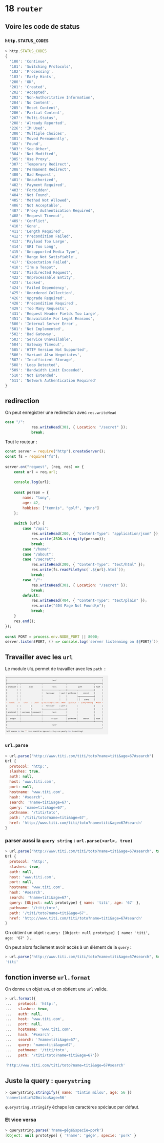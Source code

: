 # 18 `router`

## Voire les code de status

### `http.STATUS_CODES`

```js
> http.STATUS_CODES
{
  '100': 'Continue',
  '101': 'Switching Protocols',
  '102': 'Processing',
  '103': 'Early Hints',
  '200': 'OK',
  '201': 'Created',
  '202': 'Accepted',
  '203': 'Non-Authoritative Information',
  '204': 'No Content',
  '205': 'Reset Content',
  '206': 'Partial Content',
  '207': 'Multi-Status',
  '208': 'Already Reported',
  '226': 'IM Used',
  '300': 'Multiple Choices',
  '301': 'Moved Permanently',
  '302': 'Found',
  '303': 'See Other',
  '304': 'Not Modified',
  '305': 'Use Proxy',
  '307': 'Temporary Redirect',
  '308': 'Permanent Redirect',
  '400': 'Bad Request',
  '401': 'Unauthorized',
  '402': 'Payment Required',
  '403': 'Forbidden',
  '404': 'Not Found',
  '405': 'Method Not Allowed',
  '406': 'Not Acceptable',
  '407': 'Proxy Authentication Required',
  '408': 'Request Timeout',
  '409': 'Conflict',
  '410': 'Gone',
  '411': 'Length Required',
  '412': 'Precondition Failed',
  '413': 'Payload Too Large',
  '414': 'URI Too Long',
  '415': 'Unsupported Media Type',
  '416': 'Range Not Satisfiable',
  '417': 'Expectation Failed',
  '418': "I'm a Teapot",
  '421': 'Misdirected Request',
  '422': 'Unprocessable Entity',
  '423': 'Locked',
  '424': 'Failed Dependency',
  '425': 'Unordered Collection',
  '426': 'Upgrade Required',
  '428': 'Precondition Required',
  '429': 'Too Many Requests',
  '431': 'Request Header Fields Too Large',
  '451': 'Unavailable For Legal Reasons',
  '500': 'Internal Server Error',
  '501': 'Not Implemented',
  '502': 'Bad Gateway',
  '503': 'Service Unavailable',
  '504': 'Gateway Timeout',
  '505': 'HTTP Version Not Supported',
  '506': 'Variant Also Negotiates',
  '507': 'Insufficient Storage',
  '508': 'Loop Detected',
  '509': 'Bandwidth Limit Exceeded',
  '510': 'Not Extended',
  '511': 'Network Authentication Required'
}
```

## redirection

On peut enregistrer une redirection avec `res.writeHead`

```js
case "/":
            res.writeHead(301, { Location: "/secret" });
            break;
```

Tout le routeur :

```js
const server = require("http").createServer();
const fs = require("fs");

server.on("request", (req, res) => {
    const url = req.url;

    console.log(url);

    const person = {
        name: "tony",
        age: 42,
        hobbies: ["tennis", "golf", "guns"]
    };

    switch (url) {
        case "/api":
            res.writeHead(200, { "Content-Type": "application/json" });
            res.write(JSON.stringify(person));
            break;
        case "/home":
        case "/about":
        case "/secret":
            res.writeHead(200, { "Content-Type": "text/html" });
            res.write(fs.readFileSync(`.${url}.html`));
            break;
        case "/":
            res.writeHead(301, { Location: "/secret" });
            break;
        default:
            res.writeHead(404, { "Content-Type": "text/plain" });
            res.write("404 Page Not Found\n");
            break;
    }
    res.end();
});

const PORT = process.env.NODE_PORT || 8000;
server.listen(PORT, () => console.log(`server listenning on ${PORT}`));
```

## Travailler avec les `url`

Le module `URL` permet de travailler avec les `path `:

<img src="assets/Screenshot 2020-03-31 at 10.00.58.png" alt="Screenshot 2020-03-31 at 10.00.58" style="zoom: 33%;" />

### `url.parse`

```js
> url.parse("http://www.titi.com/titi/toto?name=titi&age=67#search")
Url {
  protocol: 'http:',
  slashes: true,
  auth: null,
  host: 'www.titi.com',
  port: null,
  hostname: 'www.titi.com',
  hash: '#search',
  search: '?name=titi&age=67',
  query: 'name=titi&age=67',
  pathname: '/titi/toto',
  path: '/titi/toto?name=titi&age=67',
  href: 'http://www.titi.com/titi/toto?name=titi&age=67#search'
}
```

### parser aussi la `query string` : `url.parse(<url>, true)`

```js
> url.parse("http://www.titi.com/titi/toto?name=titi&age=67#search", true)
Url {
  protocol: 'http:',
  slashes: true,
  auth: null,
  host: 'www.titi.com',
  port: null,
  hostname: 'www.titi.com',
  hash: '#search',
  search: '?name=titi&age=67',
  query: [Object: null prototype] { name: 'titi', age: '67' },
  pathname: '/titi/toto',
  path: '/titi/toto?name=titi&age=67',
  href: 'http://www.titi.com/titi/toto?name=titi&age=67#search'
}
```

On obtient un objet : `query: [Object: null prototype] { name: 'titi', age: '67' },`.

On peut alors facilement avoir accès à un élément de la `query` :

```js
> url.parse("http://www.titi.com/titi/toto?name=titi&age=67#search", true).query.name
'titi'
```

## fonction inverse `url.format`

On donne un objet `URL` et on obtient une `url` valide.

```js
> url.format({
...   protocol: 'http:',
...   slashes: true,
...   auth: null,
...   host: 'www.titi.com',
...   port: null,
...   hostname: 'www.titi.com',
...   hash: '#search',
...   search: '?name=titi&age=67',
...   query: 'name=titi&age=67',
...   pathname: '/titi/toto',
...   path: '/titi/toto?name=titi&age=67'})

'http://www.titi.com/titi/toto?name=titi&age=67#search'
```

## Juste la query : `querystring`

```js
> querystring.stringify({ name: 'tintin milou', age: 56 })
'name=tintin%20milou&age=56'
```

`querystring.stringify` échape les caractères spéciaux par défaut.

### Et vice versa

```js
> querystring.parse('?name=gégé&specie=pork')
[Object: null prototype] { '?name': 'gégé', specie: 'pork' }
```

